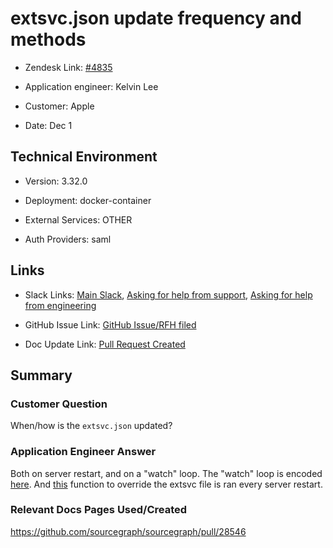 

# extsvc.json update frequency and methods <!-- Ticket Title  Hint: include keywords to make it searchable -->



- Zendesk Link: [#4835](https://sourcegraph.zendesk.com/agent/tickets/4835)

- Application engineer: Kelvin Lee

- Customer: Apple <!-- Redact if this contains personally identifying information -->

- Date: Dec 1


<!-- Data populated from integration, speak to Ben Gordon or Michael Bali if not working -->

<!-- During Internal team trial, fill missing data manually (we are waiting for all data to sync) -->



## Technical Environment

- Version: 3.32.0​

- Deployment: docker-container

- External Services: OTHER

- Auth Providers: saml





## Links
<!-- Data for application engineer manual entry -->
- Slack Links: [Main Slack](https://sourcegraph.slack.com/archives/C0225J36ZTR/p1638408829018200), [Asking for help from support](https://sourcegraph.slack.com/archives/C01JR51JR5J/p1638478738163200), [Asking for help from engineering](https://sourcegraph.slack.com/archives/C02EDAQAJQZ/p1638484338287900) 

- GitHub Issue Link: [GitHub Issue/RFH filed](https://github.com/sourcegraph/customer/issues/580)

- Doc Update Link: [Pull Request Created](https://github.com/sourcegraph/sourcegraph/pull/28546) 



## Summary

### Customer Question

When/how is the `extsvc.json` updated?


### Application Engineer Answer
Both on server restart, and on a "watch" loop.
The "watch" loop is encoded [here](https://sourcegraph.com/github.com/sourcegraph/sourcegraph@f2920c028a5bda144ca165557834a7411f51e352/-/blob/cmd/frontend/internal/cli/config.go?L323:6).  And [this](https://sourcegraph.com/github.com/sourcegraph/sourcegraph@f2920c028a5bda144ca165557834a7411f51e352/-/blob/cmd/frontend/internal/cli/config.go?L177) function to override the extsvc file is ran every server restart.



### Relevant Docs Pages Used/Created

https://github.com/sourcegraph/sourcegraph/pull/28546


<!-- Once complete, upload a copy to https://github.com/sourcegraph/support-tools-internal/tree/main/resolved-tickets as a .md file -->
<!-- Name the file 4835.md -->
